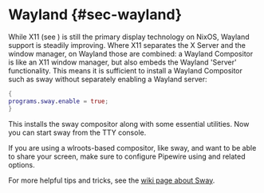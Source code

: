 # Wayland {#sec-wayland}

While X11 (see [](#sec-x11)) is still the primary display technology
on NixOS, Wayland support is steadily improving. Where X11 separates the
X Server and the window manager, on Wayland those are combined: a
Wayland Compositor is like an X11 window manager, but also embeds the
Wayland 'Server' functionality. This means it is sufficient to install
a Wayland Compositor such as sway without separately enabling a Wayland
server:

```nix
{
programs.sway.enable = true;
}
```

This installs the sway compositor along with some essential utilities.
Now you can start sway from the TTY console.

If you are using a wlroots-based compositor, like sway, and want to be
able to share your screen, make sure to configure Pipewire using
[](#opt-services.pipewire.enable)
and related options.

For more helpful tips and tricks, see the
[wiki page about Sway](https://wiki.nixos.org/wiki/Sway).
